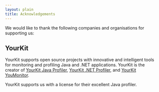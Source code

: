 ```yaml
---
layout: plain
title: Acknowledgements
---
```


We would like to thank the following companies and organisations for supporting us: 

## YourKit
YourKit supports open source projects with innovative and intelligent tools for monitoring and profiling Java and .NET applications. YourKit is the creator of [YourKit Java Profiler](https://www.yourkit.com/java/profiler/), [YourKit .NET Profiler](https://www.yourkit.com/.net/profiler/), and [YourKit YouMonitor](https://www.yourkit.com/youmonitor/).

YourKit supports us with a license for their excellent Java profiler.
